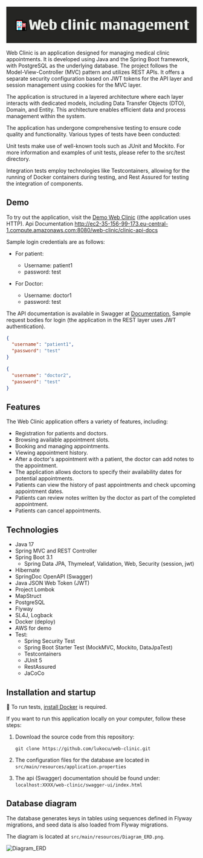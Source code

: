 
![Web Clinic Management](src/main/resources/🏥Web_clinic_management.png)

Web Clinic is an application designed for managing medical clinic appointments. It is developed using Java and the Spring Boot framework, with PostgreSQL as the underlying database. The project follows the Model-View-Controller (MVC) pattern and utilizes REST APIs. It offers a separate security configuration based on JWT tokens for the API layer and session management using cookies for the MVC layer.

The application is structured in a layered architecture where each layer interacts with dedicated models, including Data Transfer Objects (DTO), Domain, and Entity. This architecture enables efficient data and process management within the system.

The application has undergone comprehensive testing to ensure code quality and functionality. Various types of tests have been conducted:

Unit tests make use of well-known tools such as JUnit and Mockito. For more information and examples of unit tests, please refer to the src/test directory.

Integration tests employ technologies like Testcontainers, allowing for the running of Docker containers during testing, and Rest Assured for testing the integration of components.
## Demo

To try out the application, visit the [Demo Web Clinic](http://ec2-35-156-99-173.eu-central-1.compute.amazonaws.com:8080/web-clinic/) ((the application uses HTTP).
Api Documentation http://ec2-35-156-99-173.eu-central-1.compute.amazonaws.com:8080/web-clinic/clinic-api-docs

Sample login credentials are as follows:

- For patient:
    - Username: patient1
    - password: test

- For Doctor:
    - Username: doctor1
    - password: test


The API documentation is available in Swagger at [ Documentation.](http://13.53.197.245:8080/web-clinic/swagger-ui/index.html)
Sample request bodies for login (the application in the REST layer uses JWT authentication).
```json
{
  "username": "patient1",
  "password": "test"
}
```
```json
{
  "username": "doctor2",
  "password": "test"
}
```
## Features

The Web Clinic application offers a variety of features, including:

- Registration for patients and doctors.
- Browsing available appointment slots.
- Booking and managing appointments.
- Viewing appointment history.
- After a doctor's appointment with a patient, the doctor can add notes to the appointment.
- The application allows doctors to specify their availability dates for potential appointments.
- Patients can view the history of past appointments and check upcoming appointment dates.
- Patients can review notes written by the doctor as part of the completed appointment.
- Patients can cancel appointments.

## Technologies
- Java 17
- Spring MVC and REST Controller
- Spring Boot 3.1
    -  Spring Data JPA, Thymeleaf, Validation, Web, Security (session, jwt)
-  Hibernate 
-  SpringDoc OpenAPI (Swagger)
- Java JSON Web Token (JWT)
-  Project Lombok
-  MapStruct
-  PostgreSQL
-  Flyway
- SL4J, Logback
- Docker (deploy)
- AWS for demo
- Test:
    - Spring Security Test
    - Spring Boot Starter Test (MockMVC, Mockito, DataJpaTest)
    - Testcontainers
    - JUnit 5
    - RestAssured
    - JaCoCo

## Installation and startup

🐳 To run tests, [install Docker](https://docs.docker.com/engine/install/)  is required.

If you want to run this application locally on your computer, follow these steps:
1. Download the source code from this repository:

   ```shell
   git clone https://github.com/lukocu/web-clinic.git
    ```

2. The configuration files for the database are located in `src/main/resources/application.properties`


3. The api (Swagger) documentation should be found under:
   ` localhost:XXXX/web-clinic/swagger-ui/index.html`

## Database diagram

The database generates keys in tables using sequences defined in Flyway migrations, and seed data is also loaded from Flyway migrations.

The diagram is located at `src/main/resources/Diagram_ERD.png`.

![Diagram_ERD](src/main/resources/Diagram_ERD.png)
